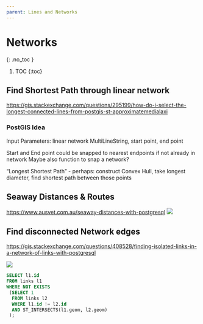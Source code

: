 ```yaml
---
parent: Lines and Networks
---
```


# Networks
{: .no_toc }

1. TOC
{:toc}

## Find Shortest Path through linear network
<https://gis.stackexchange.com/questions/295199/how-do-i-select-the-longest-connected-lines-from-postgis-st-approximatemedialaxi>

### PostGIS Idea
Input Parameters: linear network MultiLineString, start point, end point

Start and End point could be snapped to nearest endpoints if not already in network
Maybe also function to snap a network?

“Longest Shortest Path” - perhaps: construct Convex Hull, take longest diameter, find shortest path between those points


## Seaway Distances & Routes
<https://www.ausvet.com.au/seaway-distances-with-postgresql>
![](https://www.ausvet.com.au/wp-content/uploads/Blog_images/seaway_1.png)

## Find disconnected Network edges
<https://gis.stackexchange.com/questions/408528/finding-isolated-links-in-a-network-of-links-with-postgresql>

![](https://i.stack.imgur.com/jx85n.png)

```sql
SELECT l1.id
FROM links l1
WHERE NOT EXISTS
 (SELECT 1 
  FROM links l2
  WHERE l1.id != l2.id
  AND ST_INTERSECTS(l1.geom, l2.geom)
 );
 ```
